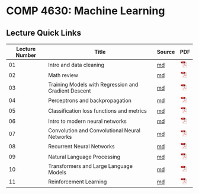 # COMP 4630: Machine Learning
## Lecture Quick Links

| Lecture Number | Title | Source | PDF |
| --- | --- | --- | --- |
| 01 | Intro and data cleaning | [md](lectures/01-data/01-intro.md) | <a href="lectures/pdfs/01-intro.pdf"><img src="lectures/figures/file-type-pdf.svg" alt="PDF" style="height: 20px; margin: 0;"/></a> |
| 02 | Math review | [md](lectures/02-math-review/02-math-review.md) | <a href="lectures/pdfs/02-math-review.pdf"><img src="lectures/figures/file-type-pdf.svg" alt="PDF" style="height: 20px; margin: 0;"/></a> |
| 03 | Training Models with Regression and Gradient Descent | [md](lectures/03-training-models/03-training-models.md) | <a href="lectures/pdfs/03-training-models.pdf"><img src="lectures/figures/file-type-pdf.svg" alt="PDF" style="height: 20px; margin: 0;"/></a> |
| 04 | Perceptrons and backpropagation | [md](lectures/04-backpropagation/04-backprop.md) | <a href="lectures/pdfs/04-backprop.pdf"><img src="lectures/figures/file-type-pdf.svg" alt="PDF" style="height: 20px; margin: 0;"/></a> |
| 05 | Classification loss functions and metrics | [md](lectures/05-classification/05-classification-loss-metrics.md) | <a href="lectures/pdfs/05-classification-loss-metrics.pdf"><img src="lectures/figures/file-type-pdf.svg" alt="PDF" style="height: 20px; margin: 0;"/></a> |
| 06 | Intro to modern neural networks | [md](lectures/06-modern-nns/06-modern-nns.md) | <a href="lectures/pdfs/06-modern-nns.pdf"><img src="lectures/figures/file-type-pdf.svg" alt="PDF" style="height: 20px; margin: 0;"/></a> |
| 07 | Convolution and Convolutional Neural Networks | [md](lectures/07-convolution/07-convolution.md) | <a href="lectures/pdfs/07-convolution.pdf"><img src="lectures/figures/file-type-pdf.svg" alt="PDF" style="height: 20px; margin: 0;"/></a> |
| 08 | Recurrent Neural Networks | [md](lectures/08-rnns/08-rnn.md) | <a href="lectures/pdfs/08-rnn.pdf"><img src="lectures/figures/file-type-pdf.svg" alt="PDF" style="height: 20px; margin: 0;"/></a> |
| 09 | Natural Language Processing | [md](lectures/09-nlp/09-nlp.md) | <a href="lectures/pdfs/09-nlp.pdf"><img src="lectures/figures/file-type-pdf.svg" alt="PDF" style="height: 20px; margin: 0;"/></a> |
| 10 | Transformers and Large Language Models | [md](lectures/10-transformers/10-transformers.md) | <a href="lectures/pdfs/10-transformers.pdf"><img src="lectures/figures/file-type-pdf.svg" alt="PDF" style="height: 20px; margin: 0;"/></a> |
| 11 | Reinforcement Learning | [md](lectures/11-reinforcement/11-reinforcement_learning.md) | <a href="lectures/pdfs/11-reinforcement_learning.pdf"><img src="lectures/figures/file-type-pdf.svg" alt="PDF" style="height: 20px; margin: 0;"/></a> |

